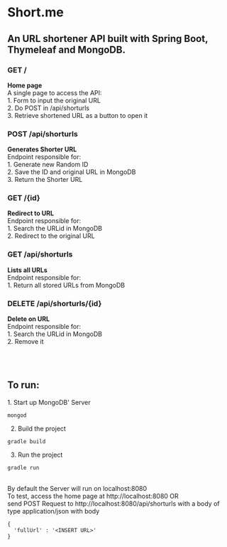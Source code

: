 <h1>Short.me</h1>

<h2>An URL shortener API built with Spring Boot, Thymeleaf and MongoDB.</h1>

<h3>GET /</h3>
<b>Home page</b> <br />
A single page to access the API: <br />
1. Form to input the original URL  <br />
2. Do POST in /api/shorturls <br />
3. Retrieve shortened URL as a button to open it <br />

<h3>POST /api/shorturls</h3>
<b>Generates Shorter URL</b> <br />
Endpoint responsible for: <br/>
1. Generate new Random ID  <br />
2. Save the ID and original URL in MongoDB <br />
3. Return the Shorter URL

<h3>GET /{id}</h3>
<b>Redirect to URL</b> <br />
Endpoint responsible for: <br/>
1. Search the URLid in MongoDB <br />
2. Redirect to the original URL <br />

<h3>GET /api/shorturls</h3>
<b>Lists all URLs</b> <br />
Endpoint responsible for: <br/>
1. Return all stored URLs from MongoDB <br />

<h3>DELETE /api/shorturls/{id}</h3>
<b>Delete on URL</b> <br />
Endpoint responsible for: <br/>
1. Search the URLid in MongoDB <br />
2. Remove it <br />


<br /> <br />
<h2>To run:</h2>
1. Start up MongoDB' Server

```
mongod
```

2. Build the project

```
gradle build
```


3. Run the project

```
gradle run
```

<br />
By default the Server will run on localhost:8080 <br/>
To test, access the home page at http://localhost:8080 OR <br />
send POST Request to http://localhost:8080/api/shorturls with a body of type application/json with body

```
{
  'fullUrl' : '<INSERT URL>'
}
```
